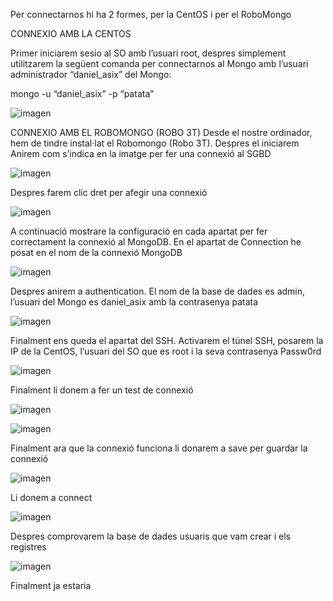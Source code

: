 Per connectarnos hi ha 2 formes, per la CentOS i per el RoboMongo

CONNEXIO AMB LA CENTOS

Primer iniciarem sesio al SO amb l’usuari root, despres simplement utilitzarem la següent comanda per connectarnos al Mongo amb l’usuari administrador “daniel_asix” del Mongo:

mongo -u “daniel_asix” -p “patata”

![imagen](https://user-images.githubusercontent.com/61557739/154857408-da5e3e7d-d4fe-4f65-b418-78a762d363c9.png)


CONNEXIO AMB EL ROBOMONGO (ROBO 3T)
Desde el nostre ordinador, hem de tindre instal·lat el Robomongo (Robo 3T). Despres el iniciarem
Anirem com s’indica en la imatge per fer una connexió al SGBD

![imagen](https://user-images.githubusercontent.com/61557739/154857429-518bfc5d-6e30-4101-a105-488c6705800b.png)

Despres farem clic dret per afegir una connexió 

![imagen](https://user-images.githubusercontent.com/61557739/154857439-bb55e9c0-05ce-40d4-aca1-bdbf4f28a362.png)

A continuació mostrare la configuració en cada apartat per fer correctament la connexió al MongoDB. En el apartat de Connection he posat en el nom de la connexió MongoDB

![imagen](https://user-images.githubusercontent.com/61557739/154857451-69fd3f71-c3a8-45d8-9729-7b614c91a9f5.png)

Despres anirem a authentication. El nom de la base de dades es admin, l’usuari del Mongo es daniel_asix amb la contrasenya patata

![imagen](https://user-images.githubusercontent.com/61557739/154857469-7d2d58e7-a624-4da7-92ef-3ea8b76ab4e7.png)

Finalment ens queda el apartat del SSH. Activarem el túnel SSH, posarem la IP de la CentOS, l’usuari del SO que es root i la seva contrasenya Passw0rd

![imagen](https://user-images.githubusercontent.com/61557739/154857491-3c79bb83-e0d1-4d0f-ab62-65f981433a73.png)

Finalment li donem a fer un test de connexió

![imagen](https://user-images.githubusercontent.com/61557739/154857503-5e76c090-cbd9-4153-83e2-bb0988029a39.png)

![imagen](https://user-images.githubusercontent.com/61557739/154857513-15b25d63-36ad-4444-b3e5-71fd476fdf82.png)

Finalment ara que la connexió funciona li donarem a save per guardar la connexió

![imagen](https://user-images.githubusercontent.com/61557739/154857521-175b347a-d1d4-4f00-a3b2-799952548496.png)

Li donem a connect

![imagen](https://user-images.githubusercontent.com/61557739/154857535-21984954-966b-4985-be58-799df3f99714.png)

Despres comprovarem la base de dades usuaris que vam crear i els registres

![imagen](https://user-images.githubusercontent.com/61557739/154857541-0911f1ff-fcf7-4919-9591-10a03af1c9db.png)

Finalment ja estaria

